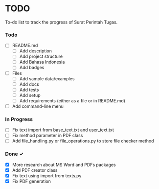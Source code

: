 # TODO

To-do list to track the progress of Surat Perintah Tugas.

### Todo

- [ ] README.md
    + [ ] Add description
    + [ ] Add project structure
    + [ ] Add Bahasa Indonesia
    + [ ] Add badges

- [ ] Files
    + [ ] Add sample data/examples
    + [ ] Add docs
    + [ ] Add tests
    + [ ] Add setup
    + [ ] Add requirements (either as a file or in README.md)
    
- [ ] Add command-line menu

### In Progress

- [ ] Fix text import from base_text.txt and user_text.txt
- [ ] Fix method parameter in PDF class
- [ ] Add file_handling.py or file_operations.py to store file checker method

### Done ✓

- [x] More research about MS Word and PDFs packages
- [x] Add PDF creator class
- [x] Fix text using import from texts.py
- [x] Fix PDF generation